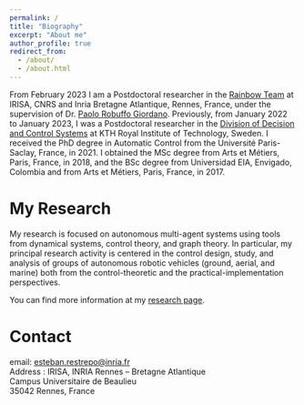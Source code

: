 ```yaml
---
permalink: /
title: "Biography"
excerpt: "About me"
author_profile: true
redirect_from:
  - /about/
  - /about.html
---
```


From February 2023 I am a Postdoctoral researcher in the [Rainbow Team](https://team.inria.fr/rainbow/) at IRISA, CNRS and Inria Bretagne Atlantique, Rennes, France, under the supervision of Dr. [Paolo Robuffo Giordano](https://team.inria.fr/rainbow/team/prg/). Previously, from January 2022 to January 2023, I was a Postdoctoral researcher in the [Division of Decision and Control Systems](https://www.kth.se/is/dcs/division-of-decision-and-control-systems-1.788078) at KTH Royal Institute of Technology, Sweden. I received the PhD degree in Automatic Control from the Université Paris-Saclay, France, in 2021. I obtained the MSc degree from Arts et Métiers, Paris, France, in 2018, and the BSc degree from Universidad EIA, Envigado, Colombia and from Arts et Métiers, Paris, France, in 2017.

My Research
======

My research is focused on autonomous multi-agent systems using tools from dynamical systems, control theory, and graph theory. In particular, my principal research activity is centered in the control design, study, and analysis of groups of autonomous robotic vehicles (ground, aerial, and marine) both from the control-theoretic and the practical-implementation perspectives.

You can find more information at my [research page](/research).


Contact
======

email: esteban.restrepo@inria.fr\
Address : IRISA, INRIA Rennes – Bretagne Atlantique\
Campus Universitaire de Beaulieu\
35042 Rennes, France
